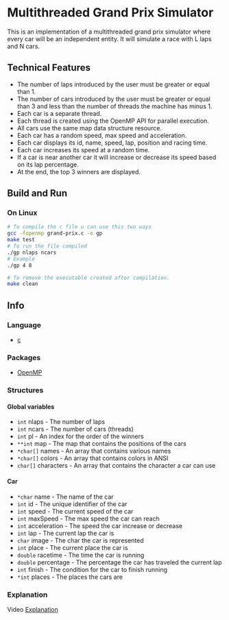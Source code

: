 # Multithreaded Grand Prix Simulator

This is an implementation of a multithreaded grand prix simulator where every car will be an independent entity. It will simulate a race with L laps and N cars.

## Technical Features

- The number of laps introduced by the user must be greater or equal than 1.
- The number of cars introduced by the user must be greater or equal than 3 and less than the number of threads the machine has minus 1.
- Each car is a separate thread.
- Each thread is created using the OpenMP API for parallel execution.
- All cars use the same map data structure resource.
- Each car has a random speed, max speed and acceleration.
- Each car displays its id, name, speed, lap, position and racing time.
- Each car increases its speed at a random time.
- If a car is near another car it will increase or decrease its speed based on its lap percentage.
- At the end, the top 3 winners are displayed.

## Build and Run

### On Linux

```bash
# To compile the c file u can use this two ways
gcc -fopenmp grand-prix.c -o gp
make test
# To run the file compiled
./gp nlaps ncars
# Example
./gp 4 8

# To remove the executable created after compilation.
make clean
```

## Info

### Language

- [c](https://progforperf.github.io/Expert_C_Programming.pdf)

### Packages

- [OpenMP](https://www.openmp.org/)

### Structures

#### Global variables

- `int` nlaps - The number of laps
- `int` ncars - The number of cars (threads)
- `int` pl - An index for the order of the winners
- `**int` map - The map that contains the positions of the cars
- `*char[]` names - An array that contains various names
- `*char[]` colors - An array that contains colors in ANSI
- `char[]` characters - An array that contains the character a car can use

#### Car

- `*char` name - The name of the car
- `int` id - The unique identifier of the car
- `int` speed - The current speed of the car
- `int` maxSpeed - The max speed the car can reach
- `int` acceleration - The speed the car increase or decrease
- `int` lap - The current lap the car is
- `char` image - The char the car is represented
- `int` place - The current place the car is
- `double` racetime - The time the car is running
- `double` percentage - The percentage the car has traveled the current lap
- `int` finish - The condition for the car to finish running
- `*int` places - The places the cars are

### Explanation

Video [Explanation](https://youtu.be/1ho_WDurcfo)